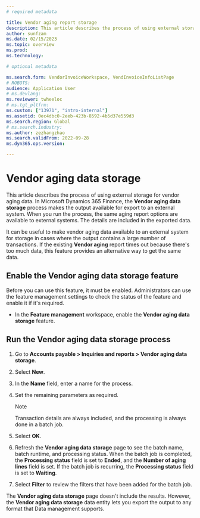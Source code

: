```yaml
---
# required metadata

title: Vendor aging report storage
description: This article describes the process of using external storage for vendor aging data. 
author: sunfzam
ms.date: 02/15/2023
ms.topic: overview
ms.prod: 
ms.technology: 

# optional metadata

ms.search.form: VendorInvoiceWorkspace, VendInvoiceInfoListPage
# ROBOTS: 
audience: Application User
# ms.devlang: 
ms.reviewer: twheeloc
# ms.tgt_pltfrm: 
ms.custom: ["13971", "intro-internal"]
ms.assetid: 0ec4dbc0-2eeb-423b-8592-4b5d37e559d3
ms.search.region: Global
# ms.search.industry: 
ms.author: zezhangzhao
ms.search.validFrom: 2022-09-28
ms.dyn365.ops.version: 

---
```

# Vendor aging data storage

This article describes the process of using external storage for vendor aging data. In Microsoft Dynamics 365 Finance, the **Vendor aging data storage** process makes the output available for export to an external system. When you run the process, the same aging report options are available to external systems. The details are included in the exported data.

It can be useful to make vendor aging data available to an external system for storage in cases where the output contains a large number of transactions. If the existing **Vendor aging** report times out because there's too much data, this feature provides an alternative way to get the same data.

## Enable the Vendor aging data storage feature

Before you can use this feature, it must be enabled. Administrators can use the feature management settings to check the status of the feature and enable it if it's required. 

- In the **Feature management** workspace, enable the **Vendor aging data storage** feature.

## Run the Vendor aging data storage process

1. Go to **Accounts payable \> Inquiries and reports \> Vendor aging data storage**.
2. Select **New**.
3. In the **Name** field, enter a name for the process.
4. Set the remaining parameters as required.

    > [!NOTE]
    > Transaction details are always included, and the processing is always done in a batch job.

5. Select **OK**.
6. Refresh the **Vendor aging data storage** page to see the batch name, batch runtime, and processing status. When the batch job is completed, the **Processing status** field is set to **Ended**, and the **Number of aging lines** field is set. If the batch job is recurring, the **Processing status** field is set to **Waiting**.
7. Select **Filter** to review the filters that have been added for the batch job.

The **Vendor aging data storage** page doesn't include the results. However, the **Vendor aging data storage** data entity lets you export the output to any format that Data management supports.
